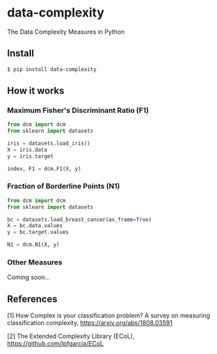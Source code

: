 # data-complexity
The Data Complexity Measures in Python


## Install
```bash
$ pip install data-complexity
```


## How it works
### Maximum Fisher's Discriminant Ratio (F1)
```python
from dcm import dcm
from sklearn import datasets

iris = datasets.load_iris()
X = iris.data
y = iris.target

index, F1 = dcm.F1(X, y)
```

### Fraction of Borderline Points (N1)
```python
from dcm import dcm
from sklearn import datasets

bc = datasets.load_breast_cancer(as_frame=True)
X = bc.data.values
y = bc.target.values

N1 = dcm.N1(X, y)
```

### Other Measures
Coming soon...


## References
[1] How Complex is your classification problem? A survey on measuring classification complexity, https://arxiv.org/abs/1808.03591

[2] The Extended Complexity Library (ECoL), https://github.com/lpfgarcia/ECoL
